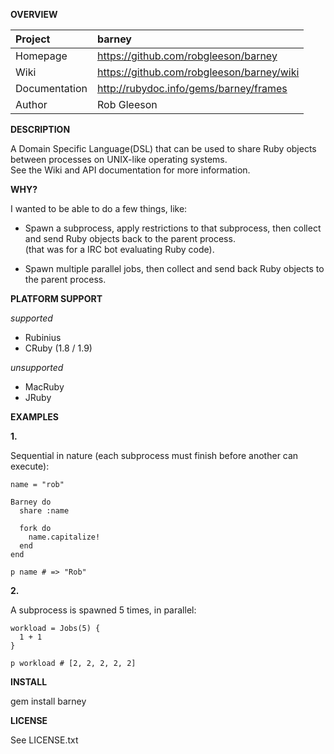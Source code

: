 __OVERVIEW__


| Project         | barney    
|:----------------|:--------------------------------------------------
| Homepage        | https://github.com/robgleeson/barney
| Wiki            | https://github.com/robgleeson/barney/wiki
| Documentation   | http://rubydoc.info/gems/barney/frames 
| Author          | Rob Gleeson             


__DESCRIPTION__

  A Domain Specific Language(DSL) that can be used to share Ruby objects 
  between processes on UNIX-like operating systems.  
  See the Wiki and API documentation for more information.


__WHY?__

I wanted to be able to do a few things, like: 

* Spawn a subprocess, apply restrictions to that subprocess, then collect 
  and send Ruby objects back  to the parent process.  
  (that was for a IRC bot evaluating Ruby code).

* Spawn multiple parallel jobs, then collect and send back Ruby objects to the
  parent process.


__PLATFORM SUPPORT__

_supported_

  * Rubinius
  * CRuby (1.8 / 1.9)

_unsupported_
  
  * MacRuby
  * JRuby


__EXAMPLES__

__1.__

Sequential in nature (each subprocess must finish before another can execute):

    name = "rob"

    Barney do
      share :name
      
      fork do 
        name.capitalize!
      end
    end

    p name # => "Rob"
    
__2.__

A subprocess is spawned 5 times, in parallel:

    workload = Jobs(5) {
      1 + 1
    }

    p workload # [2, 2, 2, 2, 2]

__INSTALL__

  gem install barney

__LICENSE__

  
  See LICENSE.txt


 
